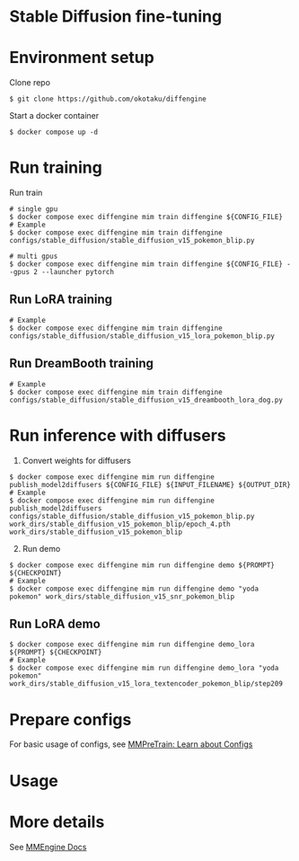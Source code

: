 # Stable Diffusion fine-tuning

# Environment setup

Clone repo

```
$ git clone https://github.com/okotaku/diffengine
```

Start a docker container

```
$ docker compose up -d
```

# Run training

Run train

```
# single gpu
$ docker compose exec diffengine mim train diffengine ${CONFIG_FILE}
# Example
$ docker compose exec diffengine mim train diffengine configs/stable_diffusion/stable_diffusion_v15_pokemon_blip.py

# multi gpus
$ docker compose exec diffengine mim train diffengine ${CONFIG_FILE} --gpus 2 --launcher pytorch
```

## Run LoRA training

```
# Example
$ docker compose exec diffengine mim train diffengine configs/stable_diffusion/stable_diffusion_v15_lora_pokemon_blip.py
```

## Run DreamBooth training

```
# Example
$ docker compose exec diffengine mim train diffengine configs/stable_diffusion/stable_diffusion_v15_dreambooth_lora_dog.py
```

# Run inference with diffusers

1. Convert weights for diffusers

```
$ docker compose exec diffengine mim run diffengine publish_model2diffusers ${CONFIG_FILE} ${INPUT_FILENAME} ${OUTPUT_DIR}
# Example
$ docker compose exec diffengine mim run diffengine publish_model2diffusers configs/stable_diffusion/stable_diffusion_v15_pokemon_blip.py work_dirs/stable_diffusion_v15_pokemon_blip/epoch_4.pth work_dirs/stable_diffusion_v15_pokemon_blip
```

2. Run demo

```
$ docker compose exec diffengine mim run diffengine demo ${PROMPT} ${CHECKPOINT}
# Example
$ docker compose exec diffengine mim run diffengine demo "yoda pokemon" work_dirs/stable_diffusion_v15_snr_pokemon_blip
```

## Run LoRA demo

```
$ docker compose exec diffengine mim run diffengine demo_lora ${PROMPT} ${CHECKPOINT}
# Example
$ docker compose exec diffengine mim run diffengine demo_lora "yoda pokemon" work_dirs/stable_diffusion_v15_lora_textencoder_pokemon_blip/step209
```

# Prepare configs

For basic usage of configs, see [MMPreTrain: Learn about Configs](https://mmpretrain.readthedocs.io/en/latest/user_guides/config.html)

# Usage

# More details

See [MMEngine Docs](https://mmengine.readthedocs.io/en/latest/)

